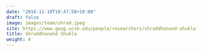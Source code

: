 ```yaml
---
date: "2018-11-19T10:47:58+10:00"
draft: false
image: images/team/shrad.jpeg
site: https://www.geog.ucsb.edu/people/researchers/shraddhanand-shukla
title: Shraddhanand Shukla
weight: 4
---
```

